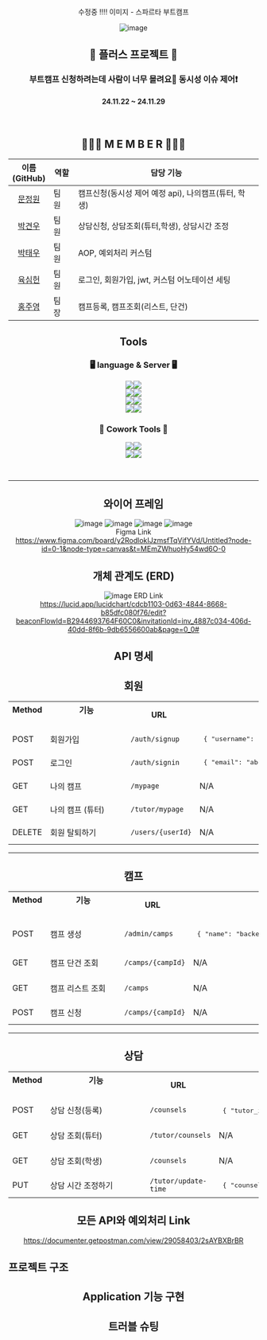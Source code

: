 <div align="center">
수정중 !!!!
이미지 - 스파르타 부트캠프
 
![image](https://github.com/user-attachments/assets/6e323d97-bc1e-4cd2-8959-ed560ceab8d6)



## 👊 플러스 프로젝트 👊
### 부트캠프 신청하려는데 사람이 너무 몰려요🚫 동시성 이슈 제어❗ <br>
#### 24.11.22 ~ 24.11.29
<br>

## 👨‍👦‍👦 M E M B E R 👨‍👦‍👦
| 이름<br>(GitHub) | 역할 |담당 기능|
|-----|-----|-----|
|<div align="center">[문정원](https://github.com/matino0216)|팀 원| 캠프신청(동시성 제어 예정 api), 나의캠프(튜터, 학생) </div> |
|<div align="center">[박견우](https://github.com/LEEJI-HOON1)|팀 원| 상담신청, 상담조회(튜터,학생), 상담시간 조정 </div> |
|<div align="center">[박태우](https://github.com/lastdove)|팀 원| AOP, 예외처리 커스텀 </div> |
|<div align="center">[육심헌](https://github.com/seongjun1130)|팀 원| 로그인, 회원가입, jwt, 커스텀 어노테이션 세팅 </div> |
|<div align="center">[홍주영](https://github.com/92jy38)|팀 장| 캠프등록, 캠프조회(리스트, 단건) </div> |


## Tools
### 🖥 language & Server 🖥

<img src="https://img.shields.io/badge/intellij idea-207BEA?style=for-the-badge&logo=intellij%20idea&logoColor=white"><img src="https://img.shields.io/badge/JDK 17-666666?style=for-the-badge&logo-bitdefender&logoColor=FFFFFF"/></a>
 <br>
<img src="https://img.shields.io/badge/java-007396?style=for-the-badge&logo=java&logoColor=white"><img src="https://img.shields.io/badge/spring-6DB33F?style=for-the-badge&logo=spring&logoColor=white">
 <br>
<img src="https://img.shields.io/badge/mysql-4479A1?style=for-the-badge&logo=mysql&logoColor=white"><img src="https://img.shields.io/badge/ 8.0-666666?style=for-the-badge&logo-bitdefender&logoColor=FFFFFF"/></a> <br>
<img src="https://img.shields.io/badge/Redis-DC382D?style=for-the-badge&logo=Redis&logoColor=white"><img src="https://img.shields.io/badge/3.0.5-666666?style=for-the-badge&logo-bitdefender&logoColor=FFFFFF"/></a>

### 👏 Cowork Tools 👏
<img src="https://img.shields.io/badge/git-F05032?style=for-the-badge&logo=git&logoColor=white"><img src="https://img.shields.io/badge/github-181717?style=for-the-badge&logo=github&logoColor=white"> <br> 
<img src="https://img.shields.io/badge/notion-000000?style=for-the-badge&logo=notion&logoColor=FFFFFF"/></a><img src="https://img.shields.io/badge/slack-FE5196?style=for-the-badge&logo=slack&logoColor=FFFFFF"/></a>

<br>
<hr/>

## 와이어 프레임
![image](https://github.com/user-attachments/assets/66d7497b-9649-46a3-9f44-b301534d4231)
![image](https://github.com/user-attachments/assets/26110169-ec69-4470-b640-c3eaad35eefe)
![image](https://github.com/user-attachments/assets/ce3195da-a0ce-44d8-a2b3-fb3d587be961)
![image](https://github.com/user-attachments/assets/824992df-e38c-45f0-a947-9e596cbc38f8)
<br>
Figma Link <br> <https://www.figma.com/board/y2RodlokIJzmsfTqVifYVd/Untitled?node-id=0-1&node-type=canvas&t=MEmZWhuoHy54wd6O-0>

## 개체 관계도 (ERD)
![image](https://github.com/user-attachments/assets/9de0d0e9-c2d6-4d57-b9c8-811fd58fc34b)
ERD Link <br> <https://lucid.app/lucidchart/cdcb1103-0d63-4844-8668-b85dfc080f76/edit?beaconFlowId=B2944693764F60C0&invitationId=inv_4887c034-406d-40dd-8f6b-9db6556600ab&page=0_0#>

## API 명세
## 회원
<table> <th>Method &nbsp;</th> <th>기능 &nbsp;&nbsp;&nbsp;&nbsp;&nbsp;&nbsp;&nbsp;&nbsp;&nbsp;&nbsp;&nbsp;&nbsp;&nbsp;&nbsp;&nbsp;&nbsp;&nbsp;&nbsp;&nbsp;&nbsp;&nbsp;&nbsp;&nbsp;&nbsp;&nbsp;&nbsp;&nbsp;&nbsp;&nbsp;&nbsp;&nbsp;&nbsp;&nbsp;&nbsp;</th> <th>URL &nbsp;</th> <th>Request &nbsp;</th> <th>Response &nbsp;</th> <th>Status &nbsp;&nbsp;&nbsp;&nbsp;&nbsp;&nbsp;&nbsp;&nbsp;&nbsp;&nbsp;&nbsp;&nbsp;&nbsp;&nbsp;&nbsp;&nbsp;&nbsp;&nbsp;&nbsp;&nbsp;&nbsp;&nbsp;&nbsp;&nbsp;&nbsp;&nbsp;&nbsp;&nbsp;&nbsp;&nbsp;&nbsp;&nbsp;&nbsp;&nbsp;&nbsp;&nbsp;&nbsp;&nbsp;&nbsp;&nbsp;&nbsp;&nbsp;&nbsp;&nbsp;&nbsp;&nbsp;&nbsp;&nbsp;&nbsp;&nbsp;&nbsp;&nbsp;&nbsp;&nbsp;&nbsp;&nbsp;&nbsp;&nbsp;&nbsp;&nbsp;&nbsp;&nbsp;&nbsp;&nbsp;&nbsp;</th> </tr> <tr> <td>POST</td> <td>회원가입</td> <td><code>/auth/signup</code></td> <td> <pre lang="json"> { "username": "user1", "email": "abc@test.com", "password": "1234", "passwordConfirm": "1234", "admin": "false" } </pre> </td> <td> <pre lang="json"> { "id": 1, "username": "user1", "email": "abc@test.com" } </pre> </td> <td>201 CREATED, 400 BAD_REQUEST</td> </tr> <tr> <td>POST</td> <td>로그인</td> <td><code>/auth/signin</code></td> <td> <pre lang="json"> { "email": "abc@test.com", "password": "1234" } </pre> </td> <td> Bearer (JWT_TOKEN) </pre> </td> <td>200 OK, 401 UNAUTHORIZED, 404 NOT_FOUND</td> </tr> <tr> <td>GET</td> <td>나의 캠프</td> <td><code>/mypage</code></td> <td>N/A</td> <td> <pre lang="json"> { "campName": "camp1" } </pre> </td> <td>200 OK, 401 UNAUTHORIZED</td> </tr> <tr> <td>GET</td> <td>나의 캠프 (튜터)</td> <td><code>/tutor/mypage</code></td> <td>N/A</td> <td> <pre lang="json"> { "campName": "camp1", "students": [ "studentName1", "studentName2", "..." ] } </pre> </td> <td>200 OK, 401 UNAUTHORIZED</td> </tr> <tr> <td>DELETE</td> <td>회원 탈퇴하기</td> <td><code>/users/{userId}</code></td> <td>N/A</td> <td>N/A</td> <td>204 NO_CONTENT, 401 UNAUTHORIZED</td> </tr> </table>
<hr>

## 캠프
<table> <th>Method &nbsp;</th> <th>기능 &nbsp;&nbsp;&nbsp;&nbsp;&nbsp;&nbsp;&nbsp;&nbsp;&nbsp;&nbsp;&nbsp;&nbsp;&nbsp;&nbsp;&nbsp;&nbsp;&nbsp;&nbsp;&nbsp;&nbsp;&nbsp;&nbsp;&nbsp;&nbsp;&nbsp;&nbsp;&nbsp;&nbsp;&nbsp;&nbsp;&nbsp;</th> <th>URL &nbsp;</th> <th>Request &nbsp;</th> <th>Response &nbsp;</th> <th>Status &nbsp;&nbsp;&nbsp;&nbsp;&nbsp;&nbsp;&nbsp;&nbsp;&nbsp;&nbsp;&nbsp;&nbsp;&nbsp;&nbsp;&nbsp;&nbsp;&nbsp;&nbsp;&nbsp;&nbsp;&nbsp;&nbsp;&nbsp;&nbsp;&nbsp;&nbsp;&nbsp;&nbsp;&nbsp;&nbsp;&nbsp;&nbsp;&nbsp;&nbsp;&nbsp;&nbsp;&nbsp;&nbsp;&nbsp;&nbsp;&nbsp;&nbsp;&nbsp;&nbsp;&nbsp;&nbsp;&nbsp;&nbsp;&nbsp;&nbsp;&nbsp;&nbsp;&nbsp;&nbsp;&nbsp;&nbsp;&nbsp;&nbsp;&nbsp;&nbsp;&nbsp;&nbsp;&nbsp;&nbsp;&nbsp;</th> </tr> <tr> <td>POST</td> <td>캠프 생성</td> <td><code>/admin/camps</code></td> <td> <pre lang="json"> { "name": "backend", "contents": "김영한특강초빙!", "status": "before", "openDate": "LocalDate", "closeDate": "LocalDate", "maxCount": 100 } </pre> </td> <td> <pre lang="json"> { "id": 3, "name": "backend", "contents": "김영한특강초빙!", "status": "before", "openDate": "LocalDate", "closeDate": "LocalDate", "maxCount": 100, "createdAt": "LocalDateTime" } </pre> </td> <td>201 CREATED, 401 UNAUTHORIZED, 403 FORBIDDEN, 404 BAD_REQUEST</td> </tr> <tr> <td>GET</td> <td>캠프 단건 조회</td> <td><code>/camps/{campId}</code></td> <td>N/A</td> <td> <pre lang="json"> { "id": 1, "name": "Spring 3기", "contents": "캠프 내용", "openDate": "LocalDate", "closeDate": "LocalDate", "status": "ing", "remainCount": 20, "maxCount": 100, "createdAt": "LocalDateTime", "updatedAt": "LocalDateTime" } </pre> </td> <td>200 OK, 401 UNAUTHORIZED</td> </tr> <tr> <td>GET</td> <td>캠프 리스트 조회</td> <td><code>/camps</code></td> <td>N/A</td> <td> <pre lang="json"> { "camps": [ { "id": 1, "name": "Spring 3기", "contents": "캠프 내용", "openDate": "LocalDate", "closeDate": "LocalDate", "status": "RECRUITING", "remainCount": 20, "maxCount": 100 }, { "id": 2, "name": "React 2기", "contents": "캠프 내용2", "openDate": "LocalDate", "closeDate": "LocalDate", "status": "IN_PROGRESS", "remainCount": 20, "maxCount": 70 } ] } </pre> </td> <td>200 OK, 401 UNAUTHORIZED</td> </tr> <tr> <td>POST</td> <td>캠프 신청</td> <td><code>/camps/{campId}</code></td> <td>N/A</td> <td>N/A</td> <td>200 OK, 400 BAD_REQUEST, 401 UNAUTHORIZED</td> </tr> </table>
<hr>

## 상담
<table>  <th>Method &nbsp;</th> <th>기능 &nbsp;&nbsp;&nbsp;&nbsp;&nbsp;&nbsp;&nbsp;&nbsp;&nbsp;&nbsp;&nbsp;&nbsp;&nbsp;&nbsp;&nbsp;&nbsp;&nbsp;&nbsp;&nbsp;&nbsp;&nbsp;&nbsp;&nbsp;&nbsp;&nbsp;&nbsp;&nbsp;&nbsp;&nbsp;&nbsp;&nbsp;&nbsp;&nbsp;&nbsp;&nbsp;&nbsp;&nbsp;&nbsp;&nbsp;&nbsp;&nbsp;&nbsp;&nbsp;</th> <th>URL &nbsp;</th> <th>Request &nbsp;</th> <th>Response &nbsp;</th> <th>Status &nbsp;&nbsp;&nbsp;&nbsp;&nbsp;&nbsp;&nbsp;&nbsp;&nbsp;&nbsp;&nbsp;&nbsp;&nbsp;&nbsp;&nbsp;&nbsp;&nbsp;&nbsp;&nbsp;&nbsp;&nbsp;&nbsp;&nbsp;&nbsp;&nbsp;&nbsp;&nbsp;&nbsp;&nbsp;&nbsp;&nbsp;&nbsp;&nbsp;&nbsp;&nbsp;&nbsp;&nbsp;&nbsp;&nbsp;&nbsp;&nbsp;&nbsp;&nbsp;&nbsp;&nbsp;&nbsp;&nbsp;&nbsp;&nbsp;&nbsp;&nbsp;&nbsp;&nbsp;&nbsp;&nbsp;&nbsp;&nbsp;&nbsp;&nbsp;&nbsp;&nbsp;&nbsp;&nbsp;&nbsp;&nbsp;&nbsp;</th> </tr> <tr> <td>POST</td> <td>상담 신청(등록)</td> <td><code>/counsels</code></td> <td> <pre lang="json"> { "tutor_id": 1, "content": "상담입니다.", "date": "2024-11-11", "time": "10:30" } </pre> </td> <td> <pre lang="json"> { "id": 1, "user_id": 1, "tutor_id": 1, "content": "상담입니다", "date": "2024-11-11", "time": "10:30", "status": "PENDING" } </pre> </td> <td>201 CREATED</td> </tr> <tr> <td>GET</td> <td>상담 조회(튜터)</td> <td><code>/tutor/counsels</code></td> <td>N/A</td> <td> <pre lang="json"> { "counsels": [ { "id": 1, "user_id": 1, "tutor_id": 1, "content": "상담입니다.", "date": "2024-11-11", "time": "10:30", "status": "PENDING" } ] } </pre> </td> <td>200 OK</td> </tr> <tr> <td>GET</td> <td>상담 조회(학생)</td> <td><code>/counsels</code></td> <td>N/A</td> <td> <pre lang="json"> { "id": 1, "user_id": 1, "tutor_id": 1, "content": "상담입니다.", "date": "2024-11-11", "time": "10:30", "status": "PENDING" } </pre> </td> <td>200 OK</td> </tr> <tr> <td>PUT</td> <td>상담 시간 조정하기</td> <td><code>/tutor/update-time</code></td> <td> <pre lang="json"> { "counselStart": "HH:MM:SS", "counselEnd": "HH:MM:SS" } </pre> </td> <td> <pre lang="json"> { "counselStart": "YY:DD:MM", "counselEnd": "YY:DD:MM" } </pre> </td> <td>200 OK, 403 FORBIDDEN</td> </tr> </table>

## 모든 API와 예외처리 Link
<https://documenter.getpostman.com/view/29058403/2sAYBXBrBR>

</div>

## 프로젝트 구조

<div align="center">

## Application 기능 구현

## 트러블 슈팅

</div>

